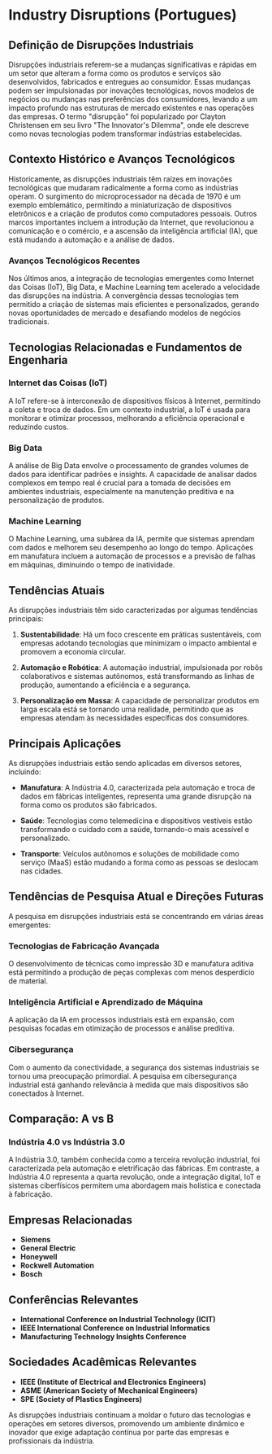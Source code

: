 # Industry Disruptions (Portugues)

## Definição de Disrupções Industriais

Disrupções industriais referem-se a mudanças significativas e rápidas em um setor que alteram a forma como os produtos e serviços são desenvolvidos, fabricados e entregues ao consumidor. Essas mudanças podem ser impulsionadas por inovações tecnológicas, novos modelos de negócios ou mudanças nas preferências dos consumidores, levando a um impacto profundo nas estruturas de mercado existentes e nas operações das empresas. O termo "disrupção" foi popularizado por Clayton Christensen em seu livro "The Innovator's Dilemma", onde ele descreve como novas tecnologias podem transformar indústrias estabelecidas.

## Contexto Histórico e Avanços Tecnológicos

Historicamente, as disrupções industriais têm raízes em inovações tecnológicas que mudaram radicalmente a forma como as indústrias operam. O surgimento do microprocessador na década de 1970 é um exemplo emblemático, permitindo a miniaturização de dispositivos eletrônicos e a criação de produtos como computadores pessoais. Outros marcos importantes incluem a introdução da Internet, que revolucionou a comunicação e o comércio, e a ascensão da inteligência artificial (IA), que está mudando a automação e a análise de dados.

### Avanços Tecnológicos Recentes

Nos últimos anos, a integração de tecnologias emergentes como Internet das Coisas (IoT), Big Data, e Machine Learning tem acelerado a velocidade das disrupções na indústria. A convergência dessas tecnologias tem permitido a criação de sistemas mais eficientes e personalizados, gerando novas oportunidades de mercado e desafiando modelos de negócios tradicionais.

## Tecnologias Relacionadas e Fundamentos de Engenharia

### Internet das Coisas (IoT)

A IoT refere-se à interconexão de dispositivos físicos à Internet, permitindo a coleta e troca de dados. Em um contexto industrial, a IoT é usada para monitorar e otimizar processos, melhorando a eficiência operacional e reduzindo custos.

### Big Data

A análise de Big Data envolve o processamento de grandes volumes de dados para identificar padrões e insights. A capacidade de analisar dados complexos em tempo real é crucial para a tomada de decisões em ambientes industriais, especialmente na manutenção preditiva e na personalização de produtos.

### Machine Learning

O Machine Learning, uma subárea da IA, permite que sistemas aprendam com dados e melhorem seu desempenho ao longo do tempo. Aplicações em manufatura incluem a automação de processos e a previsão de falhas em máquinas, diminuindo o tempo de inatividade.

## Tendências Atuais

As disrupções industriais têm sido caracterizadas por algumas tendências principais:

1. **Sustentabilidade**: Há um foco crescente em práticas sustentáveis, com empresas adotando tecnologias que minimizam o impacto ambiental e promovem a economia circular.
  
2. **Automação e Robótica**: A automação industrial, impulsionada por robôs colaborativos e sistemas autônomos, está transformando as linhas de produção, aumentando a eficiência e a segurança.

3. **Personalização em Massa**: A capacidade de personalizar produtos em larga escala está se tornando uma realidade, permitindo que as empresas atendam às necessidades específicas dos consumidores.

## Principais Aplicações

As disrupções industriais estão sendo aplicadas em diversos setores, incluindo:

- **Manufatura**: A Indústria 4.0, caracterizada pela automação e troca de dados em fábricas inteligentes, representa uma grande disrupção na forma como os produtos são fabricados.
  
- **Saúde**: Tecnologias como telemedicina e dispositivos vestíveis estão transformando o cuidado com a saúde, tornando-o mais acessível e personalizado.

- **Transporte**: Veículos autônomos e soluções de mobilidade como serviço (MaaS) estão mudando a forma como as pessoas se deslocam nas cidades.

## Tendências de Pesquisa Atual e Direções Futuras

A pesquisa em disrupções industriais está se concentrando em várias áreas emergentes:

### Tecnologias de Fabricação Avançada

O desenvolvimento de técnicas como impressão 3D e manufatura aditiva está permitindo a produção de peças complexas com menos desperdício de material.

### Inteligência Artificial e Aprendizado de Máquina

A aplicação da IA em processos industriais está em expansão, com pesquisas focadas em otimização de processos e análise preditiva.

### Cibersegurança

Com o aumento da conectividade, a segurança dos sistemas industriais se tornou uma preocupação primordial. A pesquisa em cibersegurança industrial está ganhando relevância à medida que mais dispositivos são conectados à Internet.

## Comparação: A vs B

### Indústria 4.0 vs Indústria 3.0

A Indústria 3.0, também conhecida como a terceira revolução industrial, foi caracterizada pela automação e eletrificação das fábricas. Em contraste, a Indústria 4.0 representa a quarta revolução, onde a integração digital, IoT e sistemas ciberfísicos permitem uma abordagem mais holística e conectada à fabricação.

## Empresas Relacionadas

- **Siemens**
- **General Electric**
- **Honeywell**
- **Rockwell Automation**
- **Bosch**

## Conferências Relevantes

- **International Conference on Industrial Technology (ICIT)**
- **IEEE International Conference on Industrial Informatics**
- **Manufacturing Technology Insights Conference**

## Sociedades Acadêmicas Relevantes

- **IEEE (Institute of Electrical and Electronics Engineers)**
- **ASME (American Society of Mechanical Engineers)**
- **SPE (Society of Plastics Engineers)**

As disrupções industriais continuam a moldar o futuro das tecnologias e operações em setores diversos, promovendo um ambiente dinâmico e inovador que exige adaptação contínua por parte das empresas e profissionais da indústria.